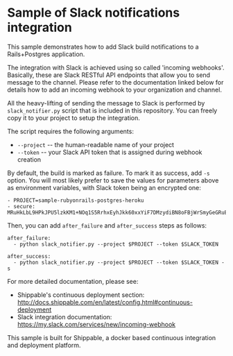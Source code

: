 Sample of Slack notifications integration
=========================================

This sample demonstrates how to add Slack build notifications to a Rails+Postgres application.

The integration with Slack is achieved using so called 'incoming webhooks'.
Basically, these are Slack RESTful API endpoints that allow you to send message to the channel.
Please refer to the documentation linked below for details how to add an incoming webhook to your
organization and channel.

All the heavy-lifting of sending the message to Slack is performed by `slack_notifier.py` script
that is included in this repository. You can freely copy it to your project to setup the
integration.

The script requires the following arguments:

* `--project` -- the human-readable name of your project
* `--token` -- your Slack API token that is assigned during webhook creation

By default, the build is marked as failure. To mark it as success, add `-s` option. You will most
likely prefer to save the values for parameters above as environment variables, with Slack token
being an encrypted one:

    - PROJECT=sample-rubyonrails-postgres-heroku
    - secure: MRuHkLbL9HPkJPU5lzkKM1+NOq1S5RrhxEyhJkk60xxYiF7DMzydiBN8oFBjWrSmyGeGRuEC22a0I5ItobdWVszfcJCaXHwtfKzfGOUdKuyCnDgvojXhv/jrBvULyLK6zsLw3b8NMxdnwNsHqSPm19qW/EIGEl9Zv/637Igos69z9aT7+xrEG013+6HtKYb8RHm+iPSNsFoBi/RSAHYuM1eLTZWG2WAkjgzZaYmrHCgNwVmk+HOGR+TOWN7Iu5lrjyvC1XDCQrOvo1hZI30cd9OqJ5aadFm3exQpNhI4I7AgOnCbK3NoWNc/GAnqKXCvsaIQ80Jd/uLIOVyMjD6Xmg==

Then, you can add `after_failure` and `after_success` steps as follows:

    after_failure:
      - python slack_notifier.py --project $PROJECT --token $SLACK_TOKEN

    after_success:
      - python slack_notifier.py --project $PROJECT --token $SLACK_TOKEN -s

For more detailed documentation, please see:

* Shippable's continuous deployment section: http://docs.shippable.com/en/latest/config.html#continuous-deployment
* Slack integration documentation: https://my.slack.com/services/new/incoming-webhook

This sample is built for Shippable, a docker based continuous integration and deployment platform.
